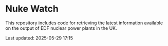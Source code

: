# Nuke Watch

This repository includes code for retrieving the latest information available on the output of EDF nuclear power plants in the UK.

Last updated: 2025-05-29 17:15